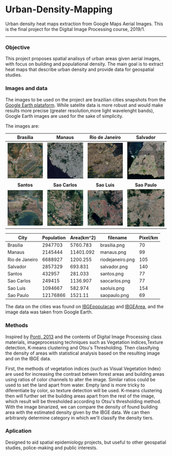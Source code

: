 # Urban-Density-Mapping
Urban density heat maps extraction from Google Maps Aerial Images.
This is the final project for the Digital Image Processing course, 2019/1.
___

### Objective
This project proposes spatial analisys of urban areas given aerial images, with focus on building and populational density. The main goal is to extract heat maps that describe urban density and provide data for geospatial studies.

### Images and data
The images to be used on the project are brazilian cities snapshots from the [Google Earth plataform](https://www.google.com/earth/). While satelite data is more robust and would make results more precise (greater resolution,more light wavelenght bands), Google Earth images are used for the sake of simplicity.

The images are: 


| Brasilia| Manaus | Rio de Janeiro | Salvador |
|:-------------------------:|:-------------------------:|:-------------------------:|:-------------------------:|
| <img width="200" src="PNGimages/brasilia.png"> | <img width="200" src="PNGimages/manaus.png">|<img width="200" src="PNGimages/riodejaneiro.png"> | <img width="200" src="PNGimages/salvador.png"> | 
| **Santos** | **Sao Carlos** | **Sao Luis** | **Sao Paulo** |
| <img width="200" src="PNGimages/santos.png"> | <img width="200" src="PNGimages/saocarlos.png"> | <img width="200" src="PNGimages/saoluis.png"> | <img width="200" src="PNGimages/saopaulo.png"> | 


| City           | Population | Area(km^2) | filename         | Pixel/km | 
|----------------|------------|------------|------------------|------------| 
| Brasilia       | 2947703    | 5760.783   | brasilia.png     | 70         | 
| Manaus         | 2145444    | 11401.092  | manaus.png       | 99         | 
| Rio de Janeiro | 6688927    | 1200.255   | riodejaneiro.png | 105        | 
| Salvador       | 2857329    | 693.831    | salvador.png     | 140        | 
| Santos         | 432957     | 281.033    | santos.png       | 77         | 
| Sao Carlos     | 249415     | 1136.907   | saocarlos.png    | 77         | 
| Sao Luis       | 1094667    | 582.974    | saoluis.png      | 154        | 
| Sao Paulo      | 12176866   | 1521.11    | saopaulo.png     | 69         | 


The data on the cities was found on [IBGEpopulacao](https://agenciadenoticias.ibge.gov.br/agencia-detalhe-de-midia.html?view=mediaibge&catid=2103&id=2279) and [IBGEArea](https://www.ibge.gov.br/geociencias/organizacao-do-territorio/estrutura-territorial/2225-np-areas-dos-municipios/15761-areas-dos-municipios.html?t=downloads&c=3548906), and the image data was taken from Google Earth. 

### Methods
Inspired by [Ponti, 2013](http://conteudo.icmc.usp.br/pessoas/moacir/papers/Ponti_GRSL2013.pdf) and the contents of Digital Image Processing class materials, imageprocessing techniques such as Vegetation indices,Texture detection, K-means clustering and Otsu's Thresholding. Then classifying the density of areas with statistical analysis based on the resulting image and on the IBGE data.

First, the methods of vegetation indices (such as Visual Vegetation Index) are used for increasing the contrast betwen forest areas and building areas using ratios of color channels to alter the image. Similar ratios could be used to set the land apart from water. Empty land is more tricky to diferentiate by color, so texture detection will be used. K-means clustering then will further set the building areas apart from the rest of the image, which result will be thresholded according to Otsu's thresholding method. With the image binarized, we can compare the density of found building area with the estimated density given by the IBGE data. We can then arbitrarely determine category in which we'll classify the density tiers.


### Aplication
Designed to aid spatial epidemiology projects, but useful to other geospatial studies, police-making and public interests.
